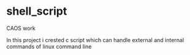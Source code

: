 # shell_script
CAOS work

In this project i crested c script which can handle external and internal commands of linux command line 
